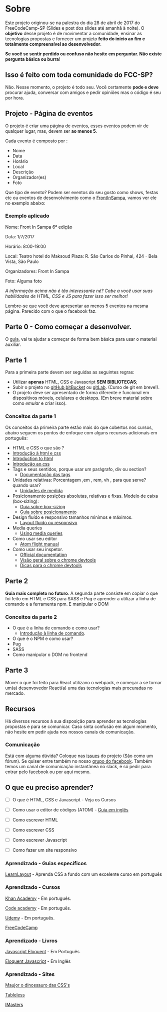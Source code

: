 # Sobre

Este projeto originou-se na palestra do dia 28 de abril de 2017 do FreeCodeCamp-SP (Slides e post dos slides até amanhã à noite).
O **objetivo** desse projeto é de movimentar a comunidade, ensinar as tecnologias propostas e fornecer um projeto **feito do início ao fim e totalmente compreensível ao desenvolvedor**.

**Se você se sentir perdido ou confuso não hesite em perguntar. Não existe pergunta básica ou burra**!
## Isso é feito com toda comunidade do FCC-SP?

Não. Nesse momento, o projeto é todo seu. Você certamente **pode e deve** procurar ajuda, conversar com amigos e pedir opiniões mas o código é seu por hora.

## Projeto - Página de eventos

O projeto é criar uma página de eventos, esses eventos podem vir de qualquer lugar, mas, devem ser **ao menos 5**.

Cada evento é composto por :
* Nome
* Data
* Horário
* Local
* Descrição
* Organizador(es)
* Foto

Que tipo de evento? Podem ser eventos do seu gosto como shows, festas etc ou eventos de desenvolvimento como o [FrontInSampa](http://www.frontinsampa.com.br/), vamos ver ele no exemplo abaixo:

### Exemplo aplicado

Nome: Front In Sampa 6ª edição

Data: 1/7/2017

Horário: 8:00-19:00

Local: Teatro hotel do Maksoud Plaza: R. São Carlos do Pinhal, 424 - Bela Vista, São Paulo

Organizadores:  Front In Sampa

Foto: Alguma foto

*A informação acima não é tão interessante né? Cabe a você usar suas habilidades de HTML, CSS e JS para fazer isso ser melhor!*

Lembre-se que você deve apresentar ao menos 5 eventos na mesma página. Parecido com o que o facebook faz.

## Parte 0 - Como começar a desenvolver.

O [guia](/guia.md), vai te ajudar a começar de forma bem básica para usar o material auxiliar.

## Parte 1

Para a primeira parte devem ser seguidas as seguintes regras:

* Utilizar **apenas** HTML, CSS e Javascript **SEM BIBLIOTECAS**;
* Subir o projeto no [gitHub](https://github.com/),[bitBucket](https://bitbucket.org/) ou [gitLab](https://gitlab.com). (Curso de git em breve!).
* O projeto deve ser apresentado de forma diferente e funcional em dispositivos móveis, celulares e desktops. (Em breve material sobre como *emular* e criar isso).

### Conceitos da parte 1

Os conceitos da primeira parte estão mais do que cobertos nos cursos, abaixo seguem os pontos de enfoque com alguns recursos adicionais em português:

* HTML e CSS o que são ?
 * [Introdução à html e css](https://www.caelum.com.br/apostila-html-css-javascript/introducao-a-html-e-css/)
 * [Introduction to html](https://developer.mozilla.org/en-US/docs/Learn/HTML/Introduction_to_HTML)
 * [Introdução ao css](http://www.maujor.com/tutorial/intrtut.php)
* Tags e seus sentidos, porque usar um parágrafo, div ou section? 
  * [Documentação das tags](https://developer.mozilla.org/pt-BR/docs/Web/HTML/HTML5/HTML5_element_list)
* Unidades relativas: Porcentagem ,em , rem, vh , para que serve? quando usar?
  * [Unidades de medida](http://maujor.com/tutorial/unidades-de-medidas-css.php)
* Posicionamento posições absolutas, relativas e fixas. Modelo de caixa (box-sizing):
  * [Guia sobre box-sizing](http://maujor.com/tutorial/propriedade-css-box-sizing.php)
  * [Guia sobre posicionamento](https://tableless.com.br/propriedade-position-do-css/)
* Design fluído e responsivo tamanhos minímos e máximos.
  * [Layout fluido ou responsivo](https://www.turbosite.com.br/blog/layout-fluido-ou-responsivo/)
* Media queries
  * [Using media queries](https://developer.mozilla.org/en-US/docs/Web/CSS/Media_Queries/Using_media_queries)
* Como usar seu editor
  * [Atom flight manual](https://flight-manual.atom.io/)
* Como usar seu inspetor.
  * [Official documentation](https://developer.chrome.com/devtools)
  * [Visão geral sobre o chrome devtools](https://fernandofreela.wordpress.com/2013/09/18/chrome-devtools/)
  * [Dicas para o chrome devtools](https://www.turbosite.com.br/blog/15-dicas-para-desenvolver-utilizando-o-chrome-devtools/)

## Parte 2
**Guia mais completo no futuro**.
A segunda parte consiste em copiar o que foi feito em HTML e CSS para SASS e Pug e aprender a utilizar a linha de comando e a ferramenta npm. E manipular o DOM

### Conceitos da parte 2

* O que é a linha de comando e como usar?
  * [Introdução à linha de comando](https://tutorial.djangogirls.org/pt/intro_to_command_line/).
* O que é o NPM e como usar?
* Pug
* SASS
* Como manipular o DOM no frontend

## Parte 3

Mover o que foi feito para React utilizano o webpack, e começar a se tornar um(a) desenvovedor React(a) uma das tecnologias mais procuradas no mercado.

## Recursos

Há diversos recursos à sua disposição para aprender as tecnologias propostas e para se comunicar. Caso sinta confusão em algum momento, não hesite em pedir ajuda nos nossos canais de comunicação.

### Comunicação

Está com alguma dúvida? Coloque nas [issues](https://github.com/FreeCodeCampSp/projeto1_2017/issues) do projeto (São como um fórum).
Se quiser entre também no nosso [grupo  do facebook](https://www.facebook.com/groups/free.code.camp.sao.paulo/).
Também temos um canal de comunicação instantânea no slack, é só pedir para entrar pelo facebook ou por aqui mesmo.

## O que eu preciso aprender?

- [ ] O que é HTML, CSS e Javascript - Veja os Cursos

- [ ] Como usar o editor de códigos (ATOM) - [Guia em inglês](http://flight-manual.atom.io/)

- [ ] Como escrever HTML

- [ ] Como escrever CSS

- [ ] Como escrever Javascript

- [ ] Como fazer um site responsivo

### Aprendizado - Guias específicos

[LearnLayout](http://pt-br.learnlayout.com/) - Aprenda CSS a fundo com um excelente curso em português

### Aprendizado - Cursos

[Khan Academy](https://pt.khanacademy.org/computing/computer-programming/html-css) - Em português.

[Code academy](https://www.codecademy.com/pt/learn) - Em português.

[Udemy](https://www.udemy.com/courses/) - Em português.

[FreeCodeCamp](https://www.freecodecamp.com/)
### Aprendizado - Livros

[Javascript Eloquent](https://github.com/braziljs/eloquente-javascript) - Em Português

[Eloquent Javascript](http://eloquentjavascript.net/) - Em Inglês

### Aprendizado - Sites

[Maujor o dinossauro das CSS's](http://www.maujor.com/)

[Tableless](https://tableless.com.br/)

[IMasters](https://imasters.com.br/)
